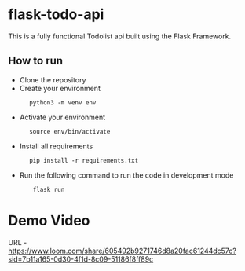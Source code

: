 # flask-todo-api

This is a fully functional Todolist api built using the Flask Framework.

## How to run
- Clone the repository
- Create your environment 
 ```shell
       python3 -m venv env
 ```
 - Activate your environment 
 ```shell
       source env/bin/activate
 ```
 - Install all requirements
 ```shell
       pip install -r requirements.txt
 ```
 - Run the following command to run the code in development mode
```shell
       flask run
 ```

# Demo Video
URL - https://www.loom.com/share/605492b9271746d8a20fac61244dc57c?sid=7b11a165-0d30-4f1d-8c09-51186f8ff89c
